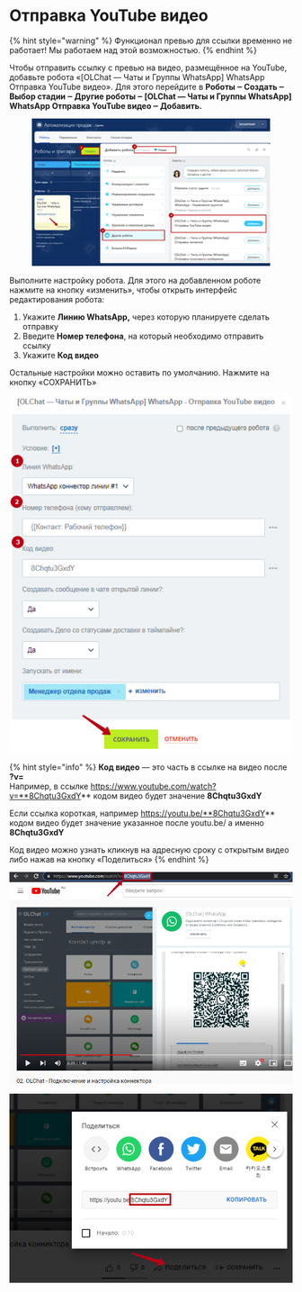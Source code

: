 # Отправка YouTube видео

{% hint style="warning" %}
Функционал превью для ссылки временно не работает! Мы работаем над этой возможностью.
{% endhint %}

Чтобы отправить ссылку с превью на видео, размещённое на YouTube, добавьте робота «\[OLChat — Чаты и Группы WhatsApp] WhatsApp Отправка YouTube видео». Для этого перейдите в **Роботы ‒ Создать ‒ Выбор стадии ‒ Другие роботы ‒ \[OLChat — Чаты и Группы WhatsApp] WhatsApp Отправка YouTube видео ‒ Добавить.**

<figure><img src="../../.gitbook/assets/image (800).png" alt=""><figcaption></figcaption></figure>

Выполните настройку робота. Для этого на добавленном роботе нажмите на кнопку «изменить», чтобы открыть интерфейс редактирования робота:

1. Укажите **Линию WhatsApp,** через которую планируете сделать отправку
2. Введите **Номер телефона**, на который необходимо отправить ссылку
3. Укажите **Код видео**

Остальные настройки можно оставить по умолчанию. Нажмите на кнопку «СОХРАНИТЬ»

![](<../../.gitbook/assets/image (701).png>)

{% hint style="info" %}
**Код видео** — это часть в ссылке на видео после **?v=**\
Например, в ссылке https://www.youtube.com/watch?v=**8Chqtu3GxdY** кодом видео будет значение **8Chqtu3GxdY**

Если ссылка короткая, например https://youtu.be/**8Chqtu3GxdY** кодом видео будет значение указанное после youtu.be/ а именно **8Chqtu3GxdY**

Код видео можно узнать кликнув на адресную сроку с открытым видео либо нажав на кнопку «Поделиться»
{% endhint %}

![](<../../.gitbook/assets/image (96).png>)

![](<../../.gitbook/assets/image (232).png>)
